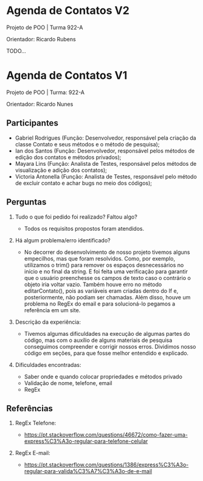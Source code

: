# Agenda de Contatos V2
Projeto de POO | Turma 922-A

Orientador: Ricardo Rubens

TODO...

# Agenda de Contatos V1
Projeto de POO | Turma: 922-A

Orientador: Ricardo Nunes

## Participantes
- Gabriel Rodrigues (Função: Desenvolvedor, responsável pela criação da classe Contato e seus métodos e o método de pesquisa);
- Ian dos Santos (Função: Desenvolvedor, responsável pelos métodos de edição dos contatos e métodos privados);
- Mayara Lins (Função: Analista de Testes, responsável pelos métodos de visualização e adição dos contatos);
- Victoria Antonella (Função: Analista de Testes, responsável pelo método de excluir contato e achar bugs no meio dos códigos);

## Perguntas
1. Tudo o que foi pedido foi realizado? Faltou algo?
   - Todos os requisitos propostos foram atendidos. 

2. Há algum problema/erro identificado?
   - No decorrer do desenvolvimento de nosso projeto tivemos alguns empecilhos, mas que foram resolvidos. Como, por exemplo, utilizamos o trim() para remover os espaços desnecessários no início e no final da string. E foi feita uma verificação para garantir que o usuário preenchesse os campos de texto caso o contrário o objeto iria voltar vazio.
   Também houve erro no método editarContato(), pois as variáveis eram criadas dentro do If e, posteriormente, não podiam ser chamadas. 
   Além disso, houve um problema no RegEx do email e para solucioná-lo pegamos a referência em um site.

3. Descrição da experiência:
   - Tivemos algumas dificuldades na execução de algumas partes do código, mas com o auxílio de alguns materiais de pesquisa conseguimos compreender e corrigir nossos erros. 
   Dividimos nosso código em seções, para que fosse  melhor entendido e explicado.

4. Dificuldades encontradas:
   - Saber onde e quando colocar propriedades e métodos privado
   - Validação de nome, telefone, email
   - RegEx

## Referências
1. RegEx Telefone:
   - https://pt.stackoverflow.com/questions/46672/como-fazer-uma-express%C3%A3o-regular-para-telefone-celular

2. RegEx E-mail:
   - https://pt.stackoverflow.com/questions/1386/express%C3%A3o-regular-para-valida%C3%A7%C3%A3o-de-e-mail
